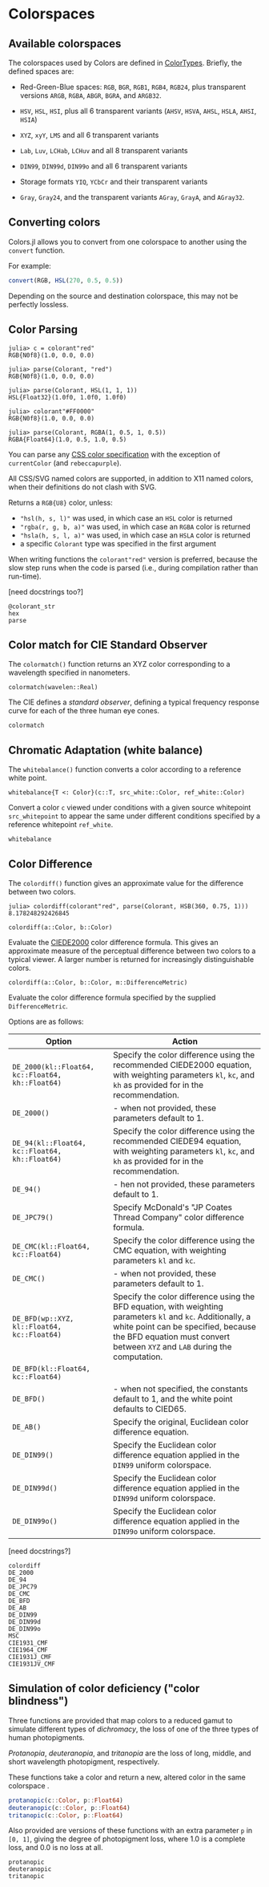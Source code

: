 # Colorspaces


## Available colorspaces

The colorspaces used by Colors are defined in [ColorTypes](https://github.com/JuliaGraphics/ColorTypes.jl). Briefly, the defined spaces are:

- Red-Green-Blue spaces: `RGB`, `BGR`, `RGB1`, `RGB4`, `RGB24`, plus transparent versions `ARGB`, `RGBA`, `ABGR`, `BGRA`, and `ARGB32`.

- `HSV`, `HSL`, `HSI`, plus all 6 transparent variants (`AHSV`, `HSVA`, `AHSL`, `HSLA`, `AHSI`, `HSIA`)

- `XYZ`, `xyY`, `LMS` and all 6 transparent variants

- `Lab`, `Luv`, `LCHab`, `LCHuv` and all 8 transparent variants

- `DIN99`, `DIN99d`, `DIN99o` and all 6 transparent variants

- Storage formats `YIQ`, `YCbCr` and their transparent variants

- `Gray`, `Gray24`, and the transparent variants `AGray`, `GrayA`, and `AGray32`.

## Converting colors

Colors.jl allows you to convert from one colorspace to another using the `convert` function.

For example:

```julia
convert(RGB, HSL(270, 0.5, 0.5))
```

Depending on the source and destination colorspace, this may not be perfectly lossless.

## Color Parsing

```
julia> c = colorant"red"
RGB{N0f8}(1.0, 0.0, 0.0)

julia> parse(Colorant, "red")
RGB{N0f8}(1.0, 0.0, 0.0)

julia> parse(Colorant, HSL(1, 1, 1))
HSL{Float32}(1.0f0, 1.0f0, 1.0f0)

julia> colorant"#FF0000"
RGB{N0f8}(1.0, 0.0, 0.0)

julia> parse(Colorant, RGBA(1, 0.5, 1, 0.5))
RGBA{Float64}(1.0, 0.5, 1.0, 0.5)
```

You can parse any [CSS color specification](https://developer.mozilla.org/en-US/docs/CSS/color) with the exception of `currentColor` (and `rebeccapurple`).

All CSS/SVG named colors are supported, in addition to X11 named colors, when their definitions do not clash with SVG.

Returns a `RGB{U8}` color, unless:

- `"hsl(h, s, l)"` was used, in which case an `HSL` color is returned
- `"rgba(r, g, b, a)"` was used, in which case an `RGBA` color is returned
- `"hsla(h, s, l, a)"` was used, in which case an `HSLA` color is returned
- a specific `Colorant` type was specified in the first argument

When writing functions the `colorant"red"` version is preferred, because the slow step runs when the code is parsed (i.e., during compilation rather than run-time).

[need docstrings too?]
```@docs
@colorant_str
hex
parse
```

## Color match for CIE Standard Observer

The `colormatch()` function returns an XYZ color corresponding to a wavelength specified in nanometers.

`colormatch(wavelen::Real)`

The CIE defines a *standard observer*, defining a typical frequency response curve for each of the three human eye cones.

```@docs
colormatch
```

## Chromatic Adaptation (white balance)

The `whitebalance()` function converts a color according to a reference white point.

`whitebalance{T <: Color}(c::T, src_white::Color, ref_white::Color)`

Convert a color `c` viewed under conditions with a given source whitepoint `src_whitepoint` to appear the same under different conditions specified by a reference whitepoint `ref_white`.

```@docs
whitebalance
```

## Color Difference

The `colordiff()` function gives an approximate value for the difference between two colors.

```
julia> colordiff(colorant"red", parse(Colorant, HSB(360, 0.75, 1)))
8.178248292426845
```

`colordiff(a::Color, b::Color)`

Evaluate the [CIEDE2000](http://en.wikipedia.org/wiki/Color_difference#CIEDE2000) color difference formula. This gives an approximate measure of the perceptual difference between two colors to a typical viewer. A larger number is returned for increasingly distinguishable colors.

`colordiff(a::Color, b::Color, m::DifferenceMetric)`

Evaluate the color difference formula specified by the supplied `DifferenceMetric`.

Options are as follows:

| Option                                                 | Action                                        |
| ----------                                             | -------                                       |
|`DE_2000(kl::Float64, kc::Float64, kh::Float64)`        | Specify the color difference using the recommended CIEDE2000 equation, with weighting parameters `kl`, `kc`, and `kh` as provided for in the recommendation.|
|`DE_2000()`                                             | - when not provided, these parameters default to 1.                                                                                                         |
|`DE_94(kl::Float64, kc::Float64, kh::Float64)`          | Specify the color difference using the recommended CIEDE94 equation, with weighting parameters `kl`, `kc`, and `kh` as provided for in the recommendation.  |
|`DE_94()`                                               | - hen not provided, these parameters default to 1.                                                                                                          |
|`DE_JPC79()`                                            | Specify McDonald's "JP Coates Thread Company" color difference formula.                                                                                     |
|`DE_CMC(kl::Float64, kc::Float64)`                      | Specify the color difference using the CMC equation, with weighting parameters `kl` and `kc`.                                                               |
|`DE_CMC()`                                              | - when not provided, these parameters default to 1.                                                                                                         |
|`DE_BFD(wp::XYZ, kl::Float64, kc::Float64)`             | Specify the color difference using the BFD equation, with weighting parameters `kl` and `kc`. Additionally, a white point can be specified, because the BFD equation must convert between `XYZ` and `LAB` during the computation.|
|`DE_BFD(kl::Float64, kc::Float64)`                      |                                                                   |
|`DE_BFD()`                                              | - when not specified, the constants default to 1, and the white point defaults to CIED65.                                                                   |
|`DE_AB()`                                               | Specify the original, Euclidean color difference equation.                                                                                                  |
|`DE_DIN99()`                                            | Specify the Euclidean color difference equation applied in the `DIN99` uniform colorspace.                                                                 |
|`DE_DIN99d()`                                           | Specify the Euclidean color difference equation applied in the `DIN99d` uniform colorspace.                                                                 |
|`DE_DIN99o()`                                           | Specify the Euclidean color difference equation applied in the `DIN99o` uniform colorspace.                                                                 |

[need docstrings?]
```@docs
colordiff
DE_2000
DE_94
DE_JPC79
DE_CMC
DE_BFD
DE_AB
DE_DIN99
DE_DIN99d
DE_DIN99o
MSC
CIE1931_CMF
CIE1964_CMF
CIE1931J_CMF
CIE1931JV_CMF
```

## Simulation of color deficiency ("color blindness")

Three functions are provided that map colors to a reduced gamut to simulate different types of *dichromacy*, the loss of one of the three types of human photopigments.

*Protanopia*, *deuteranopia*, and *tritanopia* are the loss of long, middle, and short wavelength photopigment, respectively.

These functions take a color and return a new, altered color in the same colorspace .

```julia
protanopic(c::Color, p::Float64)
deuteranopic(c::Color, p::Float64)
tritanopic(c::Color, p::Float64)
```

Also provided are versions of these functions with an extra parameter `p` in `[0, 1]`, giving the degree of photopigment loss, where 1.0 is a complete loss, and 0.0 is no loss at all.

```@docs
protanopic
deuteranopic
tritanopic
```
